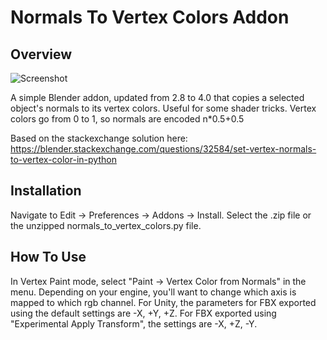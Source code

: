 # Normals To Vertex Colors Addon
## Overview
![Screenshot](http://www.philippseifried.com/github/normals_to_vertex_colors_v2.gif)

A simple Blender addon, updated from 2.8 to 4.0 that copies a selected object's normals to its vertex colors. Useful for some shader tricks. Vertex colors go from 0 to 1, so normals are encoded n*0.5+0.5

Based on the stackexchange solution here: https://blender.stackexchange.com/questions/32584/set-vertex-normals-to-vertex-color-in-python

## Installation
Navigate to Edit -> Preferences -> Addons -> Install. Select the .zip file or the unzipped normals_to_vertex_colors.py file.

## How To Use
In Vertex Paint mode, select "Paint -> Vertex Color from Normals" in the menu. Depending on your engine, you'll want to change which axis is mapped to which rgb channel. For Unity, the parameters for FBX exported using the default settings are -X, +Y, +Z. For FBX exported using "Experimental Apply Transform", the settings are -X, +Z, -Y.

